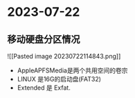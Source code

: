 # 2023-07-22

## 移动硬盘分区情况

![[Pasted image 20230722114843.png]]

- AppleAPFSMedia是两个共用空间的卷宗
- LINUX 是16G的启动盘(FAT32)
- Extended 是 Exfat.
